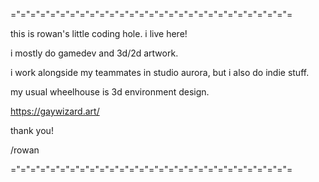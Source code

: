 ="="="="="="="="="="="="="="="="="="="="="="="="="="="="=

this is rowan's little coding hole. i live here!

i mostly do gamedev and 3d/2d artwork. 

i work alongside my teammates in studio aurora, but i also do indie stuff.

my usual wheelhouse is 3d environment design.

https://gaywizard.art/

thank you!

/rowan

="="="="="="="="="="="="="="="="="="="="="="="="="="="="=
